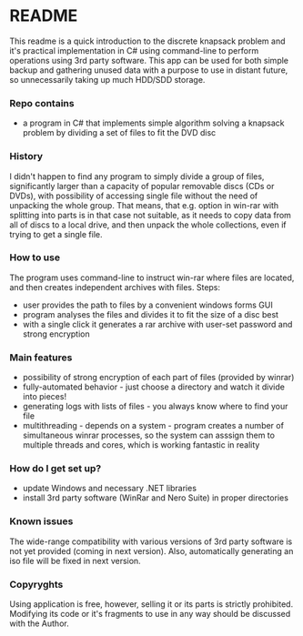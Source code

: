 # README #

This readme is a quick introduction to the discrete knapsack problem and it's practical implementation in C# using command-line to perform operations using 3rd party software. This app can be used for both simple backup and gathering unused data with a purpose to use in distant future, so unnecessarily taking up much HDD/SDD storage.

### Repo contains ###
* a program in C# that implements simple algorithm solving a knapsack problem by dividing a set of files to fit the DVD disc 

### History ###
I didn't happen to find any program to simply divide a group of files, significantly larger than a capacity of popular removable discs (CDs or DVDs), with possibility of accessing single file without the need of unpacking the whole group. That means, that e.g. option in win-rar with splitting into parts is in that case not suitable, as it needs to copy data from all of discs to a local drive, and then unpack the whole collections, even if trying to get a single file.

### How to use ###

The program uses command-line to instruct win-rar where files are located, and then creates independent archives with files.
Steps:
- user provides the path to files by a convenient windows forms GUI
- program analyses the files and divides it to fit the size of a disc best
- with a single click it generates a rar archive with user-set password and strong encryption


### Main features ###
* possibility of strong encryption of each part of files (provided by winrar)
* fully-automated behavior - just choose a directory and watch it divide into pieces!
* generating logs with lists of files - you always know where to find your file
* multithreading - depends on a system - program creates a number of simultaneous winrar processes, so the system can asssign them to multiple threads and cores, which is working fantastic in reality 

### How do I get set up? ###

* update Windows and necessary .NET libraries
* install 3rd party software (WinRar and Nero Suite) in proper directories 

### Known issues ###
The wide-range compatibility with various versions of 3rd party software is not yet provided (coming in next version). Also, automatically generating an iso file will be fixed in next version.
### Copyryghts ###
Using application is free, however, selling it or its parts is strictly prohibited. Modifying its code or it's fragments to use in any way should be discussed with the Author.